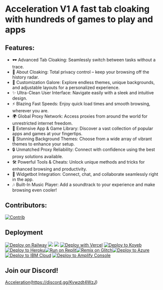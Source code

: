 # Acceleration V1 A fast tab cloaking with hundreds of games to play and apps
## Features:
- 🕶️ Advanced Tab Cloaking: Seamlessly switch between tasks without a trace.
- 🚫 About Cloaking: Total privacy control – keep your browsing off the history radar.
- 🎨 Customization Galore: Explore endless themes, unique backgrounds, and adjustable layouts for a personalized experience.
- ✨ Ultra-Clean User Interface: Navigate easily with a sleek and intuitive design.
- ⚡ Blazing Fast Speeds: Enjoy quick load times and smooth browsing, wherever you are.
- 🌍 Global Proxy Network: Access proxies from around the world for unrestricted internet freedom.
- 📱 Extensive App & Game Library: Discover a vast collection of popular apps and games at your fingertips.
- 🌈 Stunning Background Themes: Choose from a wide array of vibrant themes to enhance your setup.
- 🔒 Unmatched Proxy Reliability: Connect with confidence using the best proxy solutions available.
- 🛠️ Powerful Tools & Cheats: Unlock unique methods and tricks for enhanced browsing and productivity.
- 💬 Widgetbot Integration: Connect, chat, and collaborate seamlessly right in the app.
- 🎶 Built-In Music Player: Add a soundtrack to your experience and make browsing even cooler!
## Contributors:
[![Contrib](https://contrib.rocks/image?repo=Shadowproxynetwork/Shadownetwork)](https://github.com/Shadowproxynetwork/Shadownetwork/graphs/contributors)


## Deployment
[![Deploy on Railway](https://binbashbanana.github.io/deploy-buttons/buttons/remade/railway.svg)](https://railway.app/template/h7StcI?referralCode=u82tqg)
<a href="https://render.com/deploy?repo=https://github.com/Shadowproxynetwork/Shadownetwork">
<img src="https://raw.githubusercontent.com/BinBashBanana/deploy-buttons/main/buttons/remade/render.svg"></img></a>
<img src="https://camo.githubusercontent.com/607221ca4be547dd929fca7c997a93dfaf1f7b06a1baacaf25b44cf5405c9f91/68747470733a2f2f62696e6261736862616e616e612e6769746875622e696f2f6465706c6f792d627574746f6e732f627574746f6e732f72656d6164652f6379636c69632e737667"></img></a>
[![Deploy with Vercel](https://binbashbanana.github.io/deploy-buttons/buttons/remade/vercel.svg)](https://vercel.com/new/clone?repositoryurl=https://github.com/Shadowproxynetwork/Shadownetwork)
[![Deploy to Koyeb](https://binbashbanana.github.io/deploy-buttons/buttons/remade/koyeb.svg)](https://app.koyeb.com/deploy?type=git&repository=https://github.com/Shadowproxynetwork/Shadownetwork) <a target="_blank" href="https://heroku.com/deploy/?template=https://github.com/Shadowproxynetwork"><img alt="Deploy to Heroku" src="https://binbashbanana.github.io/deploy-buttons/buttons/remade/heroku.svg"></a><a target="_blank" href="https://replit.com/https://github.com/Shadowproxynetwork"><img alt="Run on Replit" src="https://binbashbanana.github.io/deploy-buttons/buttons/remade/replit.svg"></a>[![Remix on Glitch](https://binbashbanana.github.io/deploy-buttons/buttons/remade/glitch.svg)](https://github.com/Shadowproxynetwork/Shadownetwork-dev/Shadowproxynetwork-App/wiki/Remix-on-Glitch)[![Deploy to Azure](https://raw.githubusercontent.com/BinBashBanana/deploy-buttons/master/buttons/remade/azure.svg)](https://deploy.azure.com/?repository=https://github.com/Shadowproxynetwork/Shadownetwork)
[![Deploy to IBM Cloud](https://raw.githubusercontent.com/BinBashBanana/deploy-buttons/master/buttons/remade/ibmcloud.svg)](https://cloud.ibm.com/devops/setup/deploy?repository=https://github.com/Shadowproxynetwork/Shadownetwork)
[![Deploy to Amplify Console](https://raw.githubusercontent.com/BinBashBanana/deploy-buttons/master/buttons/remade/amplifyconsole.svg)](https://console.aws.amazon.com/amplify/home#/deploy?repo=https://github.com/Shadowproxynetwork/Shadownetwork)

## Join our Discord!
[Acceleration](https://invidget.switchblade.xyz/sWPHCdxCPU?theme=dark)(https://discord.gg/Kvwzdt4WzJ)
